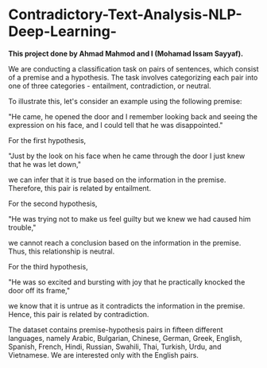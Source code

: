 # Contradictory-Text-Analysis-NLP-Deep-Learning-
**This project done by Ahmad Mahmod and I (Mohamad Issam Sayyaf).**


We are conducting a classification task on pairs of sentences, which consist of a premise and a hypothesis. The task involves categorizing each pair into one of three categories - entailment, contradiction, or neutral.

To illustrate this, let's consider an example using the following premise:

"He came, he opened the door and I remember looking back and seeing the expression on his face, and I could tell that he was disappointed."

For the first hypothesis,

"Just by the look on his face when he came through the door I just knew that he was let down,"

we can infer that it is true based on the information in the premise. Therefore, this pair is related by entailment.

For the second hypothesis,

"He was trying not to make us feel guilty but we knew we had caused him trouble,"

we cannot reach a conclusion based on the information in the premise. Thus, this relationship is neutral.

For the third hypothesis,

"He was so excited and bursting with joy that he practically knocked the door off its frame,"

we know that it is untrue as it contradicts the information in the premise. Hence, this pair is related by contradiction.

The dataset contains premise-hypothesis pairs in fifteen different languages, namely Arabic, Bulgarian, Chinese, German, Greek, English, Spanish, French, Hindi, Russian, Swahili, Thai, Turkish, Urdu, and Vietnamese. We are interested only with the English pairs.
